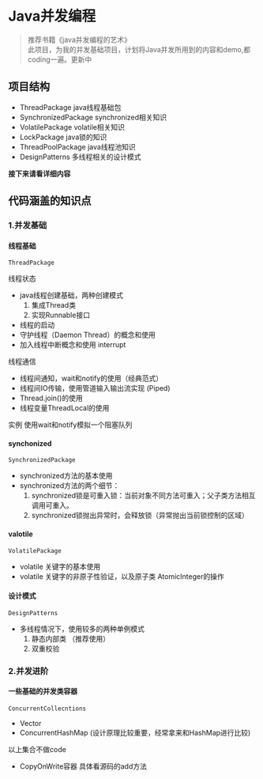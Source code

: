# Java并发编程
> 推荐书籍《java并发编程的艺术》  
> 此项目，为我的并发基础项目，计划将Java并发所用到的内容和demo,都coding一遍。更新中


## 项目结构
 * ThreadPackage         java线程基础包
 * SynchronizedPackage   synchronized相关知识
 * VolatilePackage       volatile相关知识
 * LockPackage           java锁的知识
 * ThreadPoolPackage     java线程池知识
 * DesignPatterns        多线程相关的设计模式
 
 **接下来请看详细内容**
 
## 代码涵盖的知识点

### 1.并发基础

#### 线程基础
`ThreadPackage`

线程状态

* java线程创建基础，两种创建模式
    1. 集成Thread类
    2. 实现Runnable接口
* 线程的启动
* 守护线程（Daemon Thread）的概念和使用
* 加入线程中断概念和使用  interrupt

线程通信

* 线程间通知，wait和notify的使用（经典范式）
* 线程间IO传输，使用管道输入输出流实现 (Piped)
* Thread.join()的使用
* 线程变量ThreadLocal的使用

实例
使用wait和notify模拟一个阻塞队列

#### synchonized

`SynchronizedPackage`
* synchronized方法的基本使用
* synchronized方法的两个细节： 
    1. synchronized锁是可重入锁：当前对象不同方法可重入；父子类方法相互调用可重入。
    2. synchronized锁抛出异常时，会释放锁（异常抛出当前锁控制的区域）
   
#### valotile 
`VolatilePackage`
* volatile 关键字的基本使用
* volatile 关键字的非原子性验证，以及原子类 AtomicInteger的操作
    
 
#### 设计模式
`DesignPatterns`
* 多线程情况下，使用较多的两种单例模式
    1. 静态内部类 （推荐使用）
    2. 双重校验
    
### 2.并发进阶

#### 一些基础的并发类容器
`ConcurrentCollecntions`
* Vector
* ConcurrentHashMap (设计原理比较重要，经常拿来和HashMap进行比较)

以上集合不做code
* CopyOnWrite容器  具体看源码的add方法